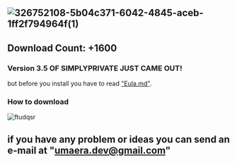 ![326752108-5b04c371-6042-4845-aceb-1ff2f794964f(1)](https://github.com/NotYarazi/SimplyPrivate/assets/124608386/097f41d7-9004-4f26-8404-8d1680fca0c4)
--
## Download Count: +1600
### Version 3.5 OF SIMPLYPRIVATE JUST CAME OUT! 
but before you install you have to read ["Eula.md"](https://github.com/NotYarazi/SimplyPrivate/blob/all/EULA.md).

### How to download
![ftudqsr](https://github.com/NotYarazi/SimplyPrivate/assets/124608386/37d7083b-c4b5-4e67-adb8-f54244f858ae)





if you have any problem or ideas you can send an e-mail at "umaera.dev@gmail.com"
--
